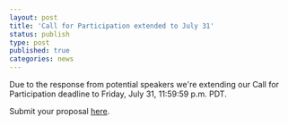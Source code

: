 ```yaml
---
layout: post
title: 'Call for Participation extended to July 31'
status: publish
type: post
published: true
categories: news
---
```


Due to the response from potential speakers we're extending our Call for 
Participation deadline to Friday, July 31, 11:59:59 p.m. PDT.

Submit your proposal [here](http://osem.seagl.org/).
